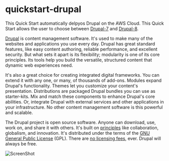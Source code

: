 # quickstart-drupal

This Quick Start automatically delpyos Drupal on the AWS Cloud. This Quick Start allows the user to choose between [Drupal-7](https://www.drupal.org/drupal-7.0) and [Drupal-8](https://www.drupal.org/8).

[Drupal](https://www.drupal.org/) is content management software. It's used to make many of the websites and applications you use every day. Drupal has great standard features, like easy content authoring, reliable performance, and excellent security. But what sets it apart is its flexibility; modularity is one of its core principles. Its tools help you build the versatile, structured content that dynamic web experiences need.

It's also a great choice for creating integrated digital frameworks. You can extend it with any one, or many, of thousands of add-ons. Modules expand Drupal's functionality. Themes let you customize your content's presentation. Distributions are packaged Drupal bundles you can use as starter-kits. Mix and match these components to enhance Drupal's core abilities. Or, integrate Drupal with external services and other applications in your infrastructure. No other content management software is this powerful and scalable.

The Drupal project is open source software. Anyone can download, use, work on, and share it with others. It's built on [principles](https://www.drupal.org/about/mission-and-principles) like collaboration, globalism, and innovation. It's distributed under the terms of the [GNU General Public License](http://www.gnu.org/copyleft/gpl.html) (GPL). There are [no licensing fees](https://www.drupal.org/about/licensing), ever. Drupal will always be free.

![ScreenShot](https://s3.amazonaws.com/cfautomated/quickstart-drupal/images/drupal_arch.png)
